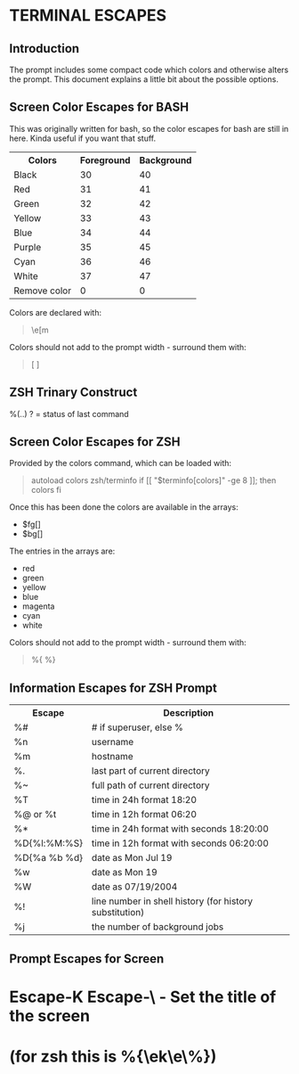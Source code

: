 TERMINAL ESCAPES
================

Introduction
------------

The prompt includes some compact code which colors and otherwise alters the prompt. This document explains a little bit about the possible options.

Screen Color Escapes for BASH
-----------------------------

This was originally written for bash, so the color escapes for bash are still in here. Kinda useful if you want that stuff.

<table>
    <tr>
        <th>Colors</th>
        <th>Foreground</th>
        <th>Background</th>
    </tr>
    <tr><td>Black</td><td>30</td><td>40</td></tr>
    <tr><td>Red</td><td>31</td><td>41</td></tr>
    <tr><td>Green</td><td>32</td><td>42</td></tr>
    <tr><td>Yellow</td><td>33</td><td>43</td></tr>
    <tr><td>Blue</td><td>34</td><td>44</td></tr>
    <tr><td>Purple</td><td>35</td><td>45</td></tr>
    <tr><td>Cyan</td><td>36</td><td>46</td></tr>
    <tr><td>White</td><td>37</td><td>47</td></tr>
    <tr><td>Remove color</td><td>0</td><td>0</td></tr>
</table>

Colors are declared with:
> \e[<number>m

Colors should not add to the prompt width - surround them with:
> \[ \]


ZSH Trinary Construct
---------------------

%(<condition>.<true>.<false>)
? = status of last command

Screen Color Escapes for ZSH
----------------------------

Provided by the colors command, which can be loaded with:
> autoload colors zsh/terminfo
> if [[ "$terminfo[colors]" -ge 8 ]]; then
>         colors
> fi

Once this has been done the colors are available in the arrays:

* $fg[]
* $bg[]

The entries in the arrays are:

* red
* green
* yellow
* blue
* magenta
* cyan
* white

Colors should not add to the prompt width - surround them with:
> %{ %}

Information Escapes for ZSH Prompt
----------------------------------

<table>
    <tr>
        <th>Escape</th>
        <th>Description</th>
    </tr>
    <tr><td>%#</td><td># if superuser, else %</td></tr>
    <tr><td>%n</td><td>username</td></tr>
    <tr><td>%m</td><td>hostname</td></tr>
    <tr><td>%.</td><td>last part of current directory</td></tr>
    <tr><td>%~</td><td>full path of current directory</td></tr>
    <tr><td>%T</td><td>time in 24h format 18:20</td></tr>
    <tr><td>%@ or %t</td><td>time in 12h format 06:20</td></tr>
    <tr><td>%*</td><td>time in 24h format with seconds 18:20:00</td></tr>
    <tr><td>%D{%l:%M:%S}</td><td>time in 12h format with seconds 06:20:00</td></tr>
    <tr><td>%D{%a %b %d}</td><td>date as Mon Jul 19</td></tr>
    <tr><td>%w</td><td>date as Mon 19</td></tr>
    <tr><td>%W</td><td>date as 07/19/2004</td></tr>
    <tr><td>%!</td><td>line number in shell history (for history substitution)</td></tr>
    <tr><td>%j</td><td>the number of background jobs</td></tr>
</table>

Prompt Escapes for Screen
-------------------------

# Escape-K Escape-\	-	Set the title of the screen
# (for zsh this is %{\ek\e\\%})

